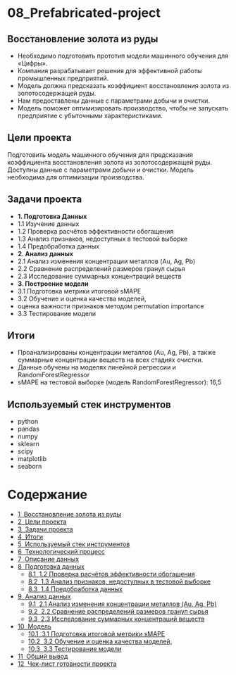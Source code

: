 # 08_Prefabricated-project
## Восстановление золота из руды 
- Необходимо подготовить прототип модели машинного обучения для «Цифры». 
- Компания разрабатывает решения для эффективной работы промышленных предприятий.
- Модель должна предсказать коэффициент восстановления золота из золотосодержащей руды. 
- Нам предоставлены данные с параметрами добычи и очистки.
- Модель поможет оптимизировать производство, чтобы не запускать предприятие с убыточными характеристиками.
## Цели проекта
Подготовить модель машинного обучения для предсказания коэффициента восстановления золота из золотосодержащей руды. Доступны данные с параметрами добычи и очистки. Модель необходима для оптимизации производства.
## Задачи проекта
- **1. Подготовка Данных**
- 1.1 Изучение данных
- 1.2 Проверка расчётов эффективности обогащения
- 1.3 Анализ признаков, недоступных в тестовой выборке
- 1.4 Предобработка данных
- **2. Анализ данных**
- 2.1 Анализ изменения концентрации металлов (Au, Ag, Pb)
- 2.2 Сравнение распределений размеров гранул сырья
- 2.3 Исследование суммарных концентраций веществ
- **3. Построение модели**
- 3.1 Подготовка метрики итоговой sMAPE
- 3.2 Обучение и оценка качества моделей,
- оценка важности признаков методом permutation importance
- 3.3 Тестирование модели

## Итоги
- Проанализированы концентрации металлов (Au, Ag, Pb), а также суммарные концентрации веществ на всех стадиях очистки.
- Данные обучены на моделях линейной регрессии и RandomForestRegressor
- sMAPE на тестовой выборке (модель RandomForestRegressor): 16,5

## Используемый стек инструментов
- python
- pandas
- numpy
- sklearn
- scipy
- matplotlib
- seaborn

<h1>Содержание<span class="tocSkip"></span></h1>
<div class="toc"><ul class="toc-item"><li><span><a href="#Восстановление-золота-из-руды" data-toc-modified-id="Восстановление-золота-из-руды-1"><span class="toc-item-num">1&nbsp;&nbsp;</span>Восстановление золота из руды</a></span></li><li><span><a href="#Цели-проекта" data-toc-modified-id="Цели-проекта-2"><span class="toc-item-num">2&nbsp;&nbsp;</span>Цели проекта</a></span></li><li><span><a href="#Задачи-проекта" data-toc-modified-id="Задачи-проекта-3"><span class="toc-item-num">3&nbsp;&nbsp;</span>Задачи проекта</a></span></li><li><span><a href="#Итоги" data-toc-modified-id="Итоги-4"><span class="toc-item-num">4&nbsp;&nbsp;</span>Итоги</a></span></li><li><span><a href="#Используемый-стек-инструментов" data-toc-modified-id="Используемый-стек-инструментов-5"><span class="toc-item-num">5&nbsp;&nbsp;</span>Используемый стек инструментов</a></span></li><li><span><a href="#Технологический-процесс" data-toc-modified-id="Технологический-процесс-6"><span class="toc-item-num">6&nbsp;&nbsp;</span>Технологический процесс</a></span></li><li><span><a href="#Описание-данных" data-toc-modified-id="Описание-данных-7"><span class="toc-item-num">7&nbsp;&nbsp;</span>Описание данных</a></span></li><li><span><a href="#Подготовка-данных" data-toc-modified-id="Подготовка-данных-8"><span class="toc-item-num">8&nbsp;&nbsp;</span>Подготовка данных</a></span><ul class="toc-item"><li><span><a href="#1.2-Проверка-расчётов-эффективности-обогащения" data-toc-modified-id="1.2-Проверка-расчётов-эффективности-обогащения-8.1"><span class="toc-item-num">8.1&nbsp;&nbsp;</span>1.2 Проверка расчётов эффективности обогащения</a></span></li><li><span><a href="#1.3-Анализ-признаков,-недоступных-в-тестовой-выборке" data-toc-modified-id="1.3-Анализ-признаков,-недоступных-в-тестовой-выборке-8.2"><span class="toc-item-num">8.2&nbsp;&nbsp;</span>1.3 Анализ признаков, недоступных в тестовой выборке</a></span></li><li><span><a href="#1.4-Предобработка-данных" data-toc-modified-id="1.4-Предобработка-данных-8.3"><span class="toc-item-num">8.3&nbsp;&nbsp;</span>1.4 Предобработка данных</a></span></li></ul></li><li><span><a href="#Анализ-данных" data-toc-modified-id="Анализ-данных-9"><span class="toc-item-num">9&nbsp;&nbsp;</span>Анализ данных</a></span><ul class="toc-item"><li><span><a href="#2.1-Анализ-изменения-концентрации-металлов-(Au,-Ag,-Pb)" data-toc-modified-id="2.1-Анализ-изменения-концентрации-металлов-(Au,-Ag,-Pb)-9.1"><span class="toc-item-num">9.1&nbsp;&nbsp;</span>2.1 Анализ изменения концентрации металлов (Au, Ag, Pb)</a></span></li><li><span><a href="#2.2-Сравнение-распределений-размеров-гранул-сырья" data-toc-modified-id="2.2-Сравнение-распределений-размеров-гранул-сырья-9.2"><span class="toc-item-num">9.2&nbsp;&nbsp;</span>2.2 Сравнение распределений размеров гранул сырья</a></span></li><li><span><a href="#2.3-Исследование-суммарных-концентраций-веществ" data-toc-modified-id="2.3-Исследование-суммарных-концентраций-веществ-9.3"><span class="toc-item-num">9.3&nbsp;&nbsp;</span>2.3 Исследование суммарных концентраций веществ</a></span></li></ul></li><li><span><a href="#Модель" data-toc-modified-id="Модель-10"><span class="toc-item-num">10&nbsp;&nbsp;</span>Модель</a></span><ul class="toc-item"><li><span><a href="#3.1-Подготовка-итоговой-метрики--sMAPE" data-toc-modified-id="3.1-Подготовка-итоговой-метрики--sMAPE-10.1"><span class="toc-item-num">10.1&nbsp;&nbsp;</span>3.1 Подготовка итоговой метрики  sMAPE</a></span></li><li><span><a href="#3.2-Обучение-и-оценка-качества-моделей," data-toc-modified-id="3.2-Обучение-и-оценка-качества-моделей,-10.2"><span class="toc-item-num">10.2&nbsp;&nbsp;</span>3.2 Обучение и оценка качества моделей,</a></span></li><li><span><a href="#3.3-Тестирование-модели" data-toc-modified-id="3.3-Тестирование-модели-10.3"><span class="toc-item-num">10.3&nbsp;&nbsp;</span>3.3 Тестирование модели</a></span></li></ul></li><li><span><a href="#Общий-вывод" data-toc-modified-id="Общий-вывод-11"><span class="toc-item-num">11&nbsp;&nbsp;</span>Общий вывод</a></span></li><li><span><a href="#Чек-лист-готовности-проекта" data-toc-modified-id="Чек-лист-готовности-проекта-12"><span class="toc-item-num">12&nbsp;&nbsp;</span>Чек-лист готовности проекта</a></span></li></ul></div>
